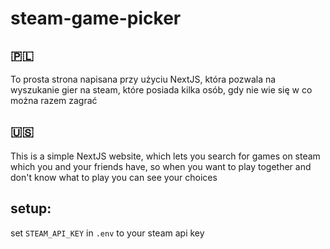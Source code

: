# steam-game-picker

## 🇵🇱
To prosta strona napisana przy użyciu NextJS, która pozwala na wyszukanie gier na steam, które posiada kilka osób, gdy nie wie się w co można razem zagrać

## 🇺🇸 
This is a simple NextJS website, which lets you search for games on steam which you and your friends have, so when you want to play together and don't know what to play you can see your choices

## setup:
set `STEAM_API_KEY` in `.env` to your steam api key
